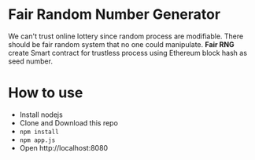 # Fair Random Number Generator
We can't trust online lottery since random process are modifiable. There should be fair random system that no one could manipulate. **Fair RNG** create Smart contract for trustless process using Ethereum block hash as seed number.

# How to use
- Install nodejs
- Clone and Download this repo
- `npm install`
- `npm app.js`
- Open http://localhost:8080